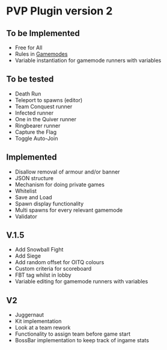 PVP Plugin version 2
===========
## To be Implemented
* Free for All
* Rules in [Gamemodes](src/main/java/com/mcmiddleearth/pvpplugin/statics/Gamemodes.java)
* Variable instantiation for gamemode runners with variables

## To be tested
* Death Run
* Teleport to spawns (editor)
* Team Conquest runner
* Infected runner
* One in the Quiver runner
* Ringbearer runner
* Capture the Flag
* Toggle Auto-Join

## Implemented
* Disallow removal of armour and/or banner
* JSON structure
* Mechanism for doing private games
* Whitelist
* Save and Load
* Spawn display functionality
* Multi spawns for every relevant gamemode
* Validator

## V.1.5
* Add Snowball Fight
* Add Siege
* Add random offset for OITQ colours
* Custom criteria for scoreboard
* FBT tag whilst in lobby
* Variable editing for gamemode runners with variables

## V2
* Juggernaut
* Kit implementation
* Look at a team rework
* Functionality to assign team before game start
* BossBar implementation to keep track of ingame stats